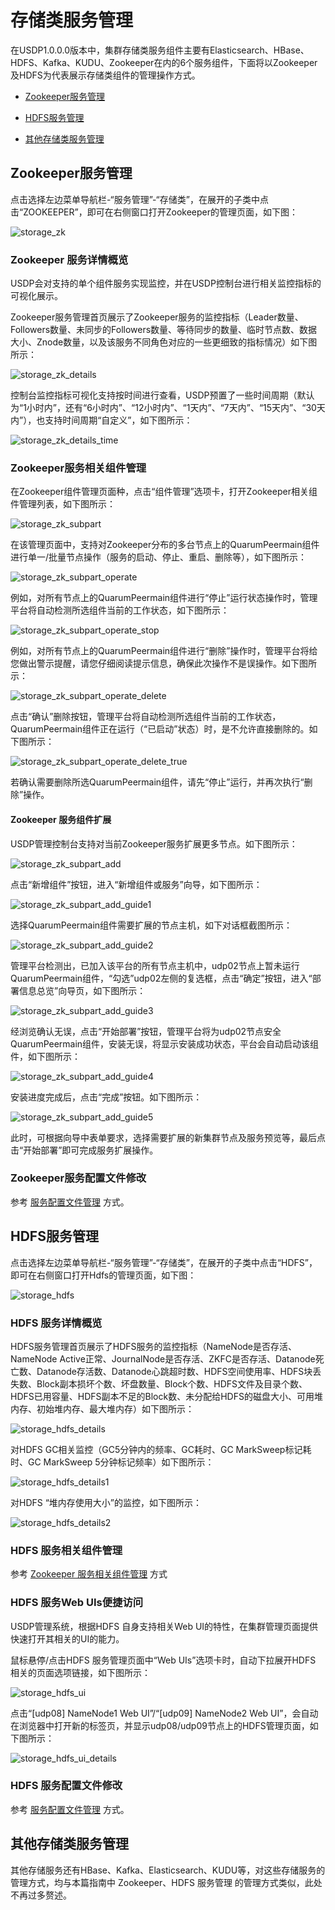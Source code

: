 # 存储类服务管理

在USDP1.0.0.0版本中，集群存储类服务组件主要有Elasticsearch、HBase、HDFS、Kafka、KUDU、Zookeeper在内的6个服务组件，下面将以Zookeeper及HDFS为代表展示存储类组件的管理操作方式。

- [Zookeeper服务管理](/USDP/operate/service/storage_kind?id=Zookeeper服务管理)

- [HDFS服务管理](/USDP/operate/service/storage_kind?id=HDFS服务管理)

- [其他存储类服务管理](/USDP/operate/service/storage_kind?id=其他存储类服务管理)

## Zookeeper服务管理

点击选择左边菜单导航栏-“服务管理”-“存储类”，在展开的子类中点击“ZOOKEEPER”，即可在右侧窗口打开Zookeeper的管理页面，如下图：

![storage_zk](../../images/operate/service/storage_kind/storage_zk.png)

### Zookeeper 服务详情概览

USDP会对支持的单个组件服务实现监控，并在USDP控制台进行相关监控指标的可视化展示。

Zookeeper服务管理首页展示了Zookeeper服务的监控指标（Leader数量、Followers数量、未同步的Followers数量、等待同步的数量、临时节点数、数据大小、Znode数量，以及该服务不同角色对应的一些更细致的指标情况）如下图所示：

![storage_zk_details](../../images/operate/service/storage_kind/storage_zk_details.png)

控制台监控指标可视化支持按时间进行查看，USDP预置了一些时间周期（默认为“1小时内”，还有“6小时内”、“12小时内”、“1天内”、“7天内”、“15天内”、“30天内”），也支持时间周期“自定义”，如下图所示：

![storage_zk_details_time](../../images/operate/service/storage_kind/storage_zk_details_time.png)

### Zookeeper服务相关组件管理

在Zookeeper组件管理页面种，点击“组件管理”选项卡，打开Zookeeper相关组件管理列表，如下图所示：

![storage_zk_subpart](../../images/operate/service/storage_kind/storage_zk_subpart.png)

在该管理页面中，支持对Zookeeper分布的多台节点上的QuarumPeermain组件进行单一/批量节点操作（服务的启动、停止、重启、删除等），如下图所示：

![storage_zk_subpart_operate](../../images/operate/service/storage_kind/storage_zk_subpart_operate.png)

例如，对所有节点上的QuarumPeermain组件进行“停止”运行状态操作时，管理平台将自动检测所选组件当前的工作状态，如下图所示：

![storage_zk_subpart_operate_stop](../../images/operate/service/storage_kind/storage_zk_subpart_operate_stop.png)

例如，对所有节点上的QuarumPeermain组件进行“删除”操作时，管理平台将给您做出警示提醒，请您仔细阅读提示信息，确保此次操作不是误操作。如下图所示：

![storage_zk_subpart_operate_delete](../../images/operate/service/storage_kind/storage_zk_subpart_operate_delete.png)

点击“确认”删除按钮，管理平台将自动检测所选组件当前的工作状态，QuarumPeermain组件正在运行（“已启动”状态）时，是不允许直接删除的。如下图所示：

![storage_zk_subpart_operate_delete_true](../../images/operate/service/storage_kind/storage_zk_subpart_operate_delete_true.png)

若确认需要删除所选QuarumPeermain组件，请先“停止”运行，并再次执行“删除”操作。

#### Zookeeper 服务组件扩展

USDP管理控制台支持对当前Zookeeper服务扩展更多节点。如下图所示：

![storage_zk_subpart_add](../../images/operate/service/storage_kind/storage_zk_subpart_add.png)

点击“新增组件”按钮，进入“新增组件或服务”向导，如下图所示：

![storage_zk_subpart_add_guide1](../../images/operate/service/storage_kind/storage_zk_subpart_add_guide1.png)

选择QuarumPeermain组件需要扩展的节点主机，如下对话框截图所示：

![storage_zk_subpart_add_guide2](../../images/operate/service/storage_kind/storage_zk_subpart_add_guide2.png)

管理平台检测出，已加入该平台的所有节点主机中，udp02节点上暂未运行QuarumPeermain组件，“勾选”udp02左侧的复选框，点击“确定”按钮，进入“部署信息总览”向导页，如下图所示：

![storage_zk_subpart_add_guide3](../../images/operate/service/storage_kind/storage_zk_subpart_add_guide3.png)

经浏览确认无误，点击“开始部署”按钮，管理平台将为udp02节点安全QuarumPeermain组件，安装无误，将显示安装成功状态，平台会自动启动该组件，如下图所示：

![storage_zk_subpart_add_guide4](../../images/operate/service/storage_kind/storage_zk_subpart_add_guide4.png)

安装进度完成后，点击“完成”按钮。如下图所示：

![storage_zk_subpart_add_guide5](../../images/operate/service/storage_kind/storage_zk_subpart_add_guide5.png)

此时，可根据向导中表单要求，选择需要扩展的新集群节点及服务预览等，最后点击“开始部署”即可完成服务扩展操作。

### Zookeeper服务配置文件修改

参考 [服务配置文件管理](/USDP/operate/service/service_configer_update?id=在USDP控制台中更改服务配置文件) 方式。

## HDFS服务管理

点击选择左边菜单导航栏-“服务管理”-“存储类”，在展开的子类中点击“HDFS”，即可在右侧窗口打开Hdfs的管理页面，如下图：

![storage_hdfs](../../images/operate/service/storage_kind/storage_hdfs.png)

### HDFS 服务详情概览

HDFS服务管理首页展示了HDFS服务的监控指标（NameNode是否存活、NameNode Active正常、JournalNode是否存活、ZKFC是否存活、Datanode死亡数、Datanode存活数、Datanode心跳超时数、HDFS空间使用率、HDFS块丢失数、Block副本损坏个数、坏盘数量、Block个数、HDFS文件及目录个数、HDFS已用容量、HDFS副本不足的Block数、未分配给HDFS的磁盘大小、可用堆内存、初始堆内存、最大堆内存）如下图所示：

![storage_hdfs_details](../../images/operate/service/storage_kind/storage_hdfs_details.png)

对HDFS GC相关监控（GC5分钟内的频率、GC耗时、GC MarkSweep标记耗时、GC MarkSweep 5分钟标记频率）如下图所示：

![storage_hdfs_details1](../../images/operate/service/storage_kind/storage_hdfs_details1.png)

对HDFS “堆内存使用大小”的监控，如下图所示：

![storage_hdfs_details2](../../images/operate/service/storage_kind/storage_hdfs_details2.png)

### HDFS 服务相关组件管理

参考 [Zookeeper 服务相关组件管理](/USDP/operate/service/storage_kind?id=Zookeeper服务相关组件管理) 方式

### HDFS 服务Web UIs便捷访问

USDP管理系统，根据HDFS 自身支持相关Web UI的特性，在集群管理页面提供快速打开其相关的UI的能力。

鼠标悬停/点击HDFS 服务管理页面中“Web UIs”选项卡时，自动下拉展开HDFS 相关的页面选项链接，如下图所示：

![storage_hdfs_ui](../../images/operate/service/storage_kind/storage_hdfs_ui.png)

点击“[udp08] NameNode1 Web UI”/“[udp09] NameNode2 Web UI”，会自动在浏览器中打开新的标签页，并显示udp08/udp09节点上的HDFS管理页面，如下图所示：

![storage_hdfs_ui_details](../../images/operate/service/storage_kind/storage_hdfs_ui_details.png)

### HDFS 服务配置文件修改

参考 [服务配置文件管理](/USDP/operate/service/service_configer_update?id=在USDP控制台中更改服务配置文件) 方式。

## 其他存储类服务管理

其他存储服务还有HBase、Kafka、Elasticsearch、KUDU等，对这些存储服务的管理方式，均与本篇指南中 Zookeeper、HDFS 服务管理 的管理方式类似，此处不再过多赘述。

